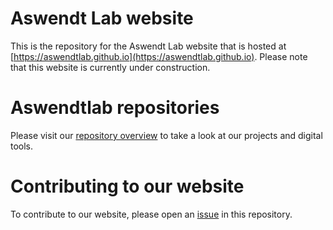 # Aswendt Lab website
This is the repository for the Aswendt Lab website that is hosted at [https://aswendtlab.github.io](https://aswendtlab.github.io). Please note that this website is currently under construction.
# Aswendtlab repositories
Please visit our [repository overview](https://github.com/Aswendt-Lab) to take a look at our projects and digital tools.
# Contributing to our website
To contribute to our website, please open an [issue](https://github.com/Aswendt-Lab/aswendtlab.github.io/issues) in this repository.
